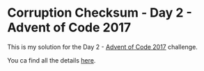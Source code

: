 # Corruption Checksum  - Day 2 - Advent of Code 2017

This is my solution for the Day 2 - [Advent of Code 2017](http://adventofcode.com/2017/) challenge.

You ca find all the details [here](http://adventofcode.com/2017/day/2).